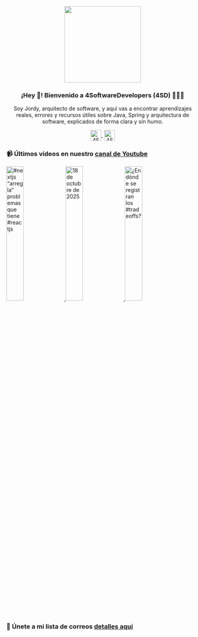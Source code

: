 <p align="center" width="300">
    <img align="center" width="200" src="https://www.4softwaredevelopers.com/assets/img/brands/icono_4SD.png" />
    <h3 align="center">¡Hey 👋! Bienvenido a 4SoftwareDevelopers (4SD) 👨🏻‍💻</h3>
 </p>
 
 <p align="center">Soy Jordy, arquitecto de software, y aquí vas a encontrar aprendizajes reales, errores y recursos útiles sobre Java, Spring y arquitectura de software, explicados de forma clara y sin humo.</p>
 <p align="center">
    <a href="https://youtube.com/4SoftwareDevelopers" target="blank" style='margin-right:4px'>
     <img align="center" src="https://cdn.jsdelivr.net/npm/simple-icons@3.0.1/icons/youtube.svg" alt="4SoftwareDevelopers" height="28px" width="28px" />
    </a>
    <a href="https://x.com/jordy_4sd" target="blank">
      <img align="center" src="https://cdn.jsdelivr.net/npm/simple-icons@3.0.1/icons/twitter.svg" alt="4SoftwareDevelopers" height="28px" width="28px" />
    </a>
 </p>
 
### 📹 Últimos vídeos en nuestro [canal de Youtube](https://youtube.com/4SoftwareDevelopers?sub_confirmation=1)

<a href='https://youtu.be/21_r2H3DIZ0' target='_blank'>
    <img width='30%' src='https://img.youtube.com/vi/21_r2H3DIZ0/mqdefault.jpg' alt='#nextjs “arregla” problemas que tiene #reactjs' title='#nextjs “arregla” problemas que tiene #reactjs' />
</a>

<a href='https://youtu.be/_Nhh-jmS5MM' target='_blank'>
    <img width='30%' src='https://img.youtube.com/vi/_Nhh-jmS5MM/mqdefault.jpg' alt='18 de octubre de 2025' title='18 de octubre de 2025' />
</a>

<a href='https://youtu.be/C1CovdDGOjE' target='_blank'>
    <img width='30%' src='https://img.youtube.com/vi/C1CovdDGOjE/mqdefault.jpg' alt='¿En dónde se registran los #tradeoffs?' title='¿En dónde se registran los #tradeoffs?' />
</a>


### 🔐 Únete a mi lista de correos [detalles aquí](https://www.4softwaredevelopers.com) 
 
